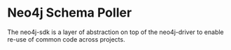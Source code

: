 # Neo4j Schema Poller

The neo4j-sdk is a layer of abstraction on top of the neo4j-driver to enable re-use of common code across projects.
